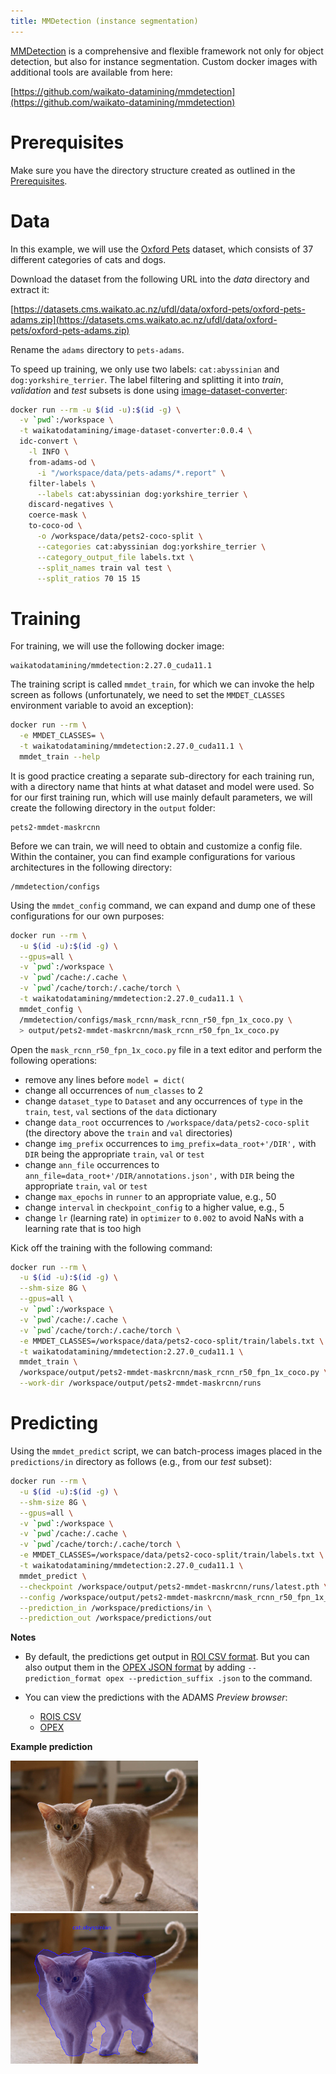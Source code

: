 ```yaml
---
title: MMDetection (instance segmentation)
---
```


[MMDetection](https://github.com/open-mmlab/mmdetection) is a comprehensive and flexible
framework not only for object detection, but also for instance segmentation. Custom docker
images with additional tools are available from here:

[https://github.com/waikato-datamining/mmdetection](https://github.com/waikato-datamining/mmdetection)


# Prerequisites
Make sure you have the directory structure created as outlined in the [Prerequisites](../prerequisites.md).


# Data

In this example, we will use the [Oxford Pets](https://datasets.cms.waikato.ac.nz/ufdl/oxford-pets/)
dataset, which consists of 37 different categories of cats and dogs.

Download the dataset from the following URL into the *data* directory and extract it:

[https://datasets.cms.waikato.ac.nz/ufdl/data/oxford-pets/oxford-pets-adams.zip](https://datasets.cms.waikato.ac.nz/ufdl/data/oxford-pets/oxford-pets-adams.zip)

Rename the `adams` directory to `pets-adams`. 

To speed up training, we only use two labels: `cat:abyssinian` and `dog:yorkshire_terrier`.
The label filtering and splitting it into *train*, *validation* and *test* subsets is done 
using [image-dataset-converter](https://github.com/waikato-datamining/image-dataset-converter):

```bash
docker run --rm -u $(id -u):$(id -g) \
  -v `pwd`:/workspace \
  -t waikatodatamining/image-dataset-converter:0.0.4 \
  idc-convert \
    -l INFO \
    from-adams-od \
      -i "/workspace/data/pets-adams/*.report" \
    filter-labels \
      --labels cat:abyssinian dog:yorkshire_terrier \
    discard-negatives \
    coerce-mask \
    to-coco-od \
      -o /workspace/data/pets2-coco-split \
      --categories cat:abyssinian dog:yorkshire_terrier \
      --category_output_file labels.txt \
      --split_names train val test \
      --split_ratios 70 15 15
```


# Training

For training, we will use the following docker image:

```
waikatodatamining/mmdetection:2.27.0_cuda11.1
```

The training script is called `mmdet_train`, for which we can invoke the help screen as follows
(unfortunately, we need to set the `MMDET_CLASSES` environment variable to avoid an exception):

```bash
docker run --rm \
  -e MMDET_CLASSES= \
  -t waikatodatamining/mmdetection:2.27.0_cuda11.1 \
  mmdet_train --help 
```

It is good practice creating a separate sub-directory for each training run, with a directory name that hints at
what dataset and model were used. So for our first training run, which will use mainly default parameters, we will 
create the following directory in the `output` folder:

```
pets2-mmdet-maskrcnn
```

Before we can train, we will need to obtain and customize a config file. Within the container,
you can find example configurations for various architectures in the following directory:

```
/mmdetection/configs
```

Using the `mmdet_config` command, we can expand and dump one of these configurations for our
own purposes:

```bash
docker run --rm \
  -u $(id -u):$(id -g) \
  --gpus=all \
  -v `pwd`:/workspace \
  -v `pwd`/cache:/.cache \
  -v `pwd`/cache/torch:/.cache/torch \
  -t waikatodatamining/mmdetection:2.27.0_cuda11.1 \
  mmdet_config \
  /mmdetection/configs/mask_rcnn/mask_rcnn_r50_fpn_1x_coco.py \
  > output/pets2-mmdet-maskrcnn/mask_rcnn_r50_fpn_1x_coco.py
```

Open the `mask_rcnn_r50_fpn_1x_coco.py` file in a text editor and perform the following operations:

* remove any lines before `model = dict(`
* change all occurrences of `num_classes` to 2
* change `dataset_type` to `Dataset` and any occurrences of `type` in the `train`, `test`, `val` sections of the `data` dictionary
* change `data_root` occurrences to `/workspace/data/pets2-coco-split` (the directory above the `train` and `val` directories)
* change `img_prefix` occurrences to `img_prefix=data_root+'/DIR',` with `DIR` being the appropriate `train`, `val` or `test`
* change `ann_file` occurrences to `ann_file=data_root+'/DIR/annotations.json',` with `DIR` being the appropriate `train`, `val` or `test`
* change `max_epochs` in `runner` to an appropriate value, e.g., 50
* change `interval` in `checkpoint_config` to a higher value, e.g., 5
* change `lr` (learning rate) in `optimizer` to `0.002` to avoid NaNs with a learning rate that is too high


Kick off the training with the following command:

```bash
docker run --rm \
  -u $(id -u):$(id -g) \
  --shm-size 8G \
  --gpus=all \
  -v `pwd`:/workspace \
  -v `pwd`/cache:/.cache \
  -v `pwd`/cache/torch:/.cache/torch \
  -e MMDET_CLASSES=/workspace/data/pets2-coco-split/train/labels.txt \
  -t waikatodatamining/mmdetection:2.27.0_cuda11.1 \
  mmdet_train \
  /workspace/output/pets2-mmdet-maskrcnn/mask_rcnn_r50_fpn_1x_coco.py \
  --work-dir /workspace/output/pets2-mmdet-maskrcnn/runs
```


# Predicting

Using the `mmdet_predict` script, we can batch-process images placed in the `predictions/in` directory
as follows (e.g., from our *test* subset): 

```bash
docker run --rm \
  -u $(id -u):$(id -g) \
  --shm-size 8G \
  --gpus=all \
  -v `pwd`:/workspace \
  -v `pwd`/cache:/.cache \
  -v `pwd`/cache/torch:/.cache/torch \
  -e MMDET_CLASSES=/workspace/data/pets2-coco-split/train/labels.txt \
  -t waikatodatamining/mmdetection:2.27.0_cuda11.1 \
  mmdet_predict \
  --checkpoint /workspace/output/pets2-mmdet-maskrcnn/runs/latest.pth \
  --config /workspace/output/pets2-mmdet-maskrcnn/mask_rcnn_r50_fpn_1x_coco.py \
  --prediction_in /workspace/predictions/in \
  --prediction_out /workspace/predictions/out
```

**Notes** 

* By default, the predictions get output in [ROI CSV format](https://github.com/waikato-datamining/image-dataset-converter/blob/main/formats/roicsv.md).
  But you can also output them in the [OPEX JSON format](https://github.com/WaikatoLink2020/objdet-predictions-exchange-format) 
  by adding `--prediction_format opex --prediction_suffix .json` to the command.

* You can view the predictions with the ADAMS *Preview browser*:
  
    * [ROIS CSV](../../previewing_predictions/#objdet_rois)
    * [OPEX](../../previewing_predictions/#objdet_opex)


**Example prediction**

![Screenshot](img/mmdet-Abyssinian_117.png) ![Screenshot](img/mmdet-Abyssinian_117-overlay.png)
